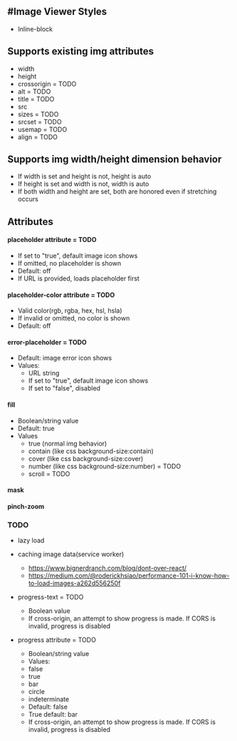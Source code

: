 #Image Viewer
Styles
--
- Inline-block

Supports existing img attributes
--
- width
- height
- crossorigin = TODO
- alt = TODO
- title = TODO
- src
- sizes = TODO
- srcset = TODO
- usemap = TODO
- align = TODO

Supports img width/height dimension behavior
--
- If width is set and height is not, height is auto
- If height is set and width is not, width is auto
- If both width and height are set, both are honored even if stretching occurs

Attributes
--
#### placeholder attribute = TODO
- If set to "true", default image icon shows
- If omitted, no placeholder is shown
- Default: off
- If URL is provided, loads placeholder first

#### placeholder-color attribute = TODO
- Valid color(rgb, rgba, hex, hsl, hsla)
- If invalid or omitted, no color is shown
- Default: off

#### error-placeholder = TODO
- Default: image error icon shows
- Values:
  - URL string
  - If set to "true", default image icon shows
  - If set to "false", disabled

#### fill
- Boolean/string value
- Default: true
- Values
  - true (normal img behavior)
  - contain (like css background-size:contain)
  - cover (like css background-size:cover)
  - number (like css background-size:number) = TODO
  - scroll = TODO

#### mask
#### pinch-zoom
### TODO
- lazy load
- caching image data(service worker)
  - https://www.bignerdranch.com/blog/dont-over-react/
  - https://medium.com/@roderickhsiao/performance-101-i-know-how-to-load-images-a262d556250f

- progress-text = TODO
    - Boolean value
    - If cross-origin, an attempt to show progress is made. If CORS is invalid, progress is disabled

- progress attribute = TODO
    - Boolean/string value
    - Values:
    - false
    - true
    - bar
    - circle
    - indeterminate
    - Default: false
    - True default: bar
    - If cross-origin, an attempt to show progress is made. If CORS is invalid, progress is disabled

